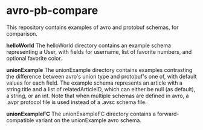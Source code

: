 # avro-pb-compare

This repository contains examples of avro and protobuf schemas, for comparison.

**helloWorld**
The helloWorld directory contains an example schema representing a User, with fields for username, list of favorite numbers, and optional favorite color.

**unionExample**
The unionExample directory contains examples contrasting the difference between avro's union type and protobuf's one of, with default values for each field. The example schema represents an article with a string title and a list of relatedArticleID, which can either be null (as default), a string, or an int. Note that when multiple schemas are defined in avro, a .avpr protocol file is used instead of a .avsc schema file.

**unionExampleFC**
The unionExampleFC directory contains a forward-compatible variant on the unionExample avro schema. 


